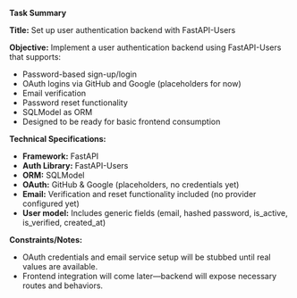 **Task Summary**

**Title:** Set up user authentication backend with FastAPI-Users

**Objective:**
Implement a user authentication backend using FastAPI-Users that supports:

* Password-based sign-up/login
* OAuth logins via GitHub and Google (placeholders for now)
* Email verification
* Password reset functionality
* SQLModel as ORM
* Designed to be ready for basic frontend consumption

**Technical Specifications:**

* **Framework:** FastAPI
* **Auth Library:** FastAPI-Users
* **ORM:** SQLModel
* **OAuth:** GitHub & Google (placeholders, no credentials yet)
* **Email:** Verification and reset functionality included (no provider configured yet)
* **User model:** Includes generic fields (email, hashed password, is\_active, is\_verified, created\_at)

**Constraints/Notes:**

* OAuth credentials and email service setup will be stubbed until real values are available.
* Frontend integration will come later—backend will expose necessary routes and behaviors.